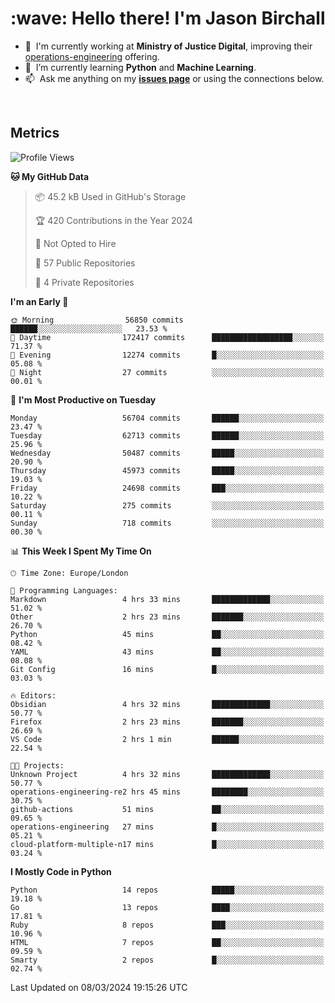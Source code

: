 <h1 align="left" id="jason-title">:wave: Hello there! I'm Jason Birchall</h1>

- :office: &nbsp;I'm currently working at **Ministry of Justice Digital**, improving their [operations-engineering](https://github.com/ministryofjustice/operations-engineering) offering.
- :seedling: &nbsp;I’m currently learning **Python** and **Machine Learning**.
- :mailbox: &nbsp;Ask me anything on my **[issues page]** or using the connections below.


<br>


<h2>Metrics</h2>

<!--START_SECTION:waka-->
![Profile Views](http://img.shields.io/badge/Profile%20Views-0-blue)

**🐱 My GitHub Data** 

> 📦 45.2 kB Used in GitHub's Storage 
 > 
> 🏆 420 Contributions in the Year 2024
 > 
> 🚫 Not Opted to Hire
 > 
> 📜 57 Public Repositories 
 > 
> 🔑 4 Private Repositories 
 > 
**I'm an Early 🐤** 

```text
🌞 Morning                56850 commits       ██████░░░░░░░░░░░░░░░░░░░   23.53 % 
🌆 Daytime                172417 commits      ██████████████████░░░░░░░   71.37 % 
🌃 Evening                12274 commits       █░░░░░░░░░░░░░░░░░░░░░░░░   05.08 % 
🌙 Night                  27 commits          ░░░░░░░░░░░░░░░░░░░░░░░░░   00.01 % 
```
📅 **I'm Most Productive on Tuesday** 

```text
Monday                   56704 commits       ██████░░░░░░░░░░░░░░░░░░░   23.47 % 
Tuesday                  62713 commits       ██████░░░░░░░░░░░░░░░░░░░   25.96 % 
Wednesday                50487 commits       █████░░░░░░░░░░░░░░░░░░░░   20.90 % 
Thursday                 45973 commits       █████░░░░░░░░░░░░░░░░░░░░   19.03 % 
Friday                   24698 commits       ███░░░░░░░░░░░░░░░░░░░░░░   10.22 % 
Saturday                 275 commits         ░░░░░░░░░░░░░░░░░░░░░░░░░   00.11 % 
Sunday                   718 commits         ░░░░░░░░░░░░░░░░░░░░░░░░░   00.30 % 
```


📊 **This Week I Spent My Time On** 

```text
🕑︎ Time Zone: Europe/London

💬 Programming Languages: 
Markdown                 4 hrs 33 mins       █████████████░░░░░░░░░░░░   51.02 % 
Other                    2 hrs 23 mins       ███████░░░░░░░░░░░░░░░░░░   26.70 % 
Python                   45 mins             ██░░░░░░░░░░░░░░░░░░░░░░░   08.42 % 
YAML                     43 mins             ██░░░░░░░░░░░░░░░░░░░░░░░   08.08 % 
Git Config               16 mins             █░░░░░░░░░░░░░░░░░░░░░░░░   03.03 % 

🔥 Editors: 
Obsidian                 4 hrs 32 mins       █████████████░░░░░░░░░░░░   50.77 % 
Firefox                  2 hrs 23 mins       ███████░░░░░░░░░░░░░░░░░░   26.69 % 
VS Code                  2 hrs 1 min         ██████░░░░░░░░░░░░░░░░░░░   22.54 % 

🐱‍💻 Projects: 
Unknown Project          4 hrs 32 mins       █████████████░░░░░░░░░░░░   50.77 % 
operations-engineering-re2 hrs 45 mins       ████████░░░░░░░░░░░░░░░░░   30.75 % 
github-actions           51 mins             ██░░░░░░░░░░░░░░░░░░░░░░░   09.65 % 
operations-engineering   27 mins             █░░░░░░░░░░░░░░░░░░░░░░░░   05.21 % 
cloud-platform-multiple-n17 mins             █░░░░░░░░░░░░░░░░░░░░░░░░   03.24 % 
```

**I Mostly Code in Python** 

```text
Python                   14 repos            █████░░░░░░░░░░░░░░░░░░░░   19.18 % 
Go                       13 repos            ████░░░░░░░░░░░░░░░░░░░░░   17.81 % 
Ruby                     8 repos             ███░░░░░░░░░░░░░░░░░░░░░░   10.96 % 
HTML                     7 repos             ██░░░░░░░░░░░░░░░░░░░░░░░   09.59 % 
Smarty                   2 repos             █░░░░░░░░░░░░░░░░░░░░░░░░   02.74 % 
```




 Last Updated on 08/03/2024 19:15:26 UTC
<!--END_SECTION:waka-->

<!-- links -->

[issues page]: https://github.com/jasonBirchall/jasonBirchall/issues "jasonBirchall/issues"
